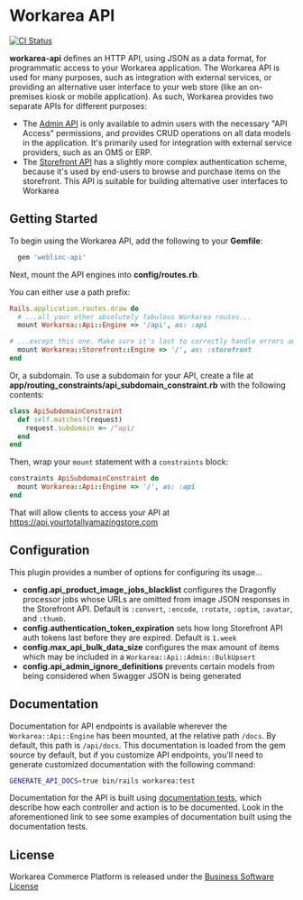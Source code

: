 # Workarea API
[![CI Status](https://github.com/workarea-commerce/workarea-api/workflows/CI/badge.svg)](https://github.com/workarea-commerce/workarea-api/actions)

**workarea-api** defines an HTTP API, using JSON as a data format, for
programmatic access to your Workarea application. The Workarea API is
used for many purposes, such as integration with external services, or
providing an alternative user interface to your web store (like an
on-premises kiosk or mobile application). As such, Workarea provides two
separate APIs for different purposes:

- The [Admin API][] is only available to admin users with the necessary
  "API Access" permissions, and provides CRUD operations on all data models
  in the application. It's primarily used for integration with external
  service providers, such as an OMS or ERP.
- The [Storefront API][] has a slightly more complex authentication
  scheme, because it's used by end-users to browse and purchase items on
  the storefront. This API is suitable for building alternative user
  interfaces to Workarea

## Getting Started

To begin using the Workarea API, add the following to your **Gemfile**:

```ruby
  gem 'weblinc-api'
```

Next, mount the API engines into **config/routes.rb**.

You can either use a path prefix:

```ruby
Rails.application.routes.draw do
  # ...all your other absolutely fabulous Workarea routes...
  mount Workarea::Api::Engine => '/api', as: :api

# ...except this one. Make sure it's last to correctly handle errors and redirects.
  mount Workarea::Storefront::Engine => '/', as: :storefront
end
```

Or, a subdomain. To use a subdomain for your API, create a file at
**app/routing_constraints/api_subdomain_constraint.rb** with the
following contents:

```ruby
class ApiSubdomainConstraint
  def self.matches?(request)
    request.subdomain =~ /^api/
  end
end
```

Then, wrap your `mount` statement with a `constraints` block:

```ruby
constraints ApiSubdomainConstraint do
  mount Workarea::Api::Engine => '/', as: :api
end
```

That will allow clients to access your API at https://api.yourtotallyamazingstore.com

## Configuration

This plugin provides a number of options for configuring its usage...

- **config.api_product_image_jobs_blacklist** configures the Dragonfly
  processor jobs whose URLs are omitted from image JSON responses in the
  Storefront API. Default is `:convert`, `:encode`, `:rotate`, `:optim`,
  `:avatar`, and `:thumb`.
- **config.authentication_token_expiration** sets how long Storefront API auth
  tokens last before they are expired. Default is `1.week`
- **config.max_api_bulk_data_size** configures the max amount of items which
  may be included in a `Workarea::Api::Admin::BulkUpsert`
- **config.api_admin_ignore_definitions** prevents certain models from
  being considered when Swagger JSON is being generated

## Documentation

Documentation for API endpoints is available wherever the
`Workarea::Api::Engine` has been mounted, at the relative path `/docs`.
By default, this path is `/api/docs`. This documentation is loaded from
the gem source by default, but if you customize API endpoints, you'll
need to generate customized documentation with the following command:

```bash
GENERATE_API_DOCS=true bin/rails workarea:test
```

Documentation for the API is built using [documentation tests][], which
describe how each controller and action is to be documented. Look in the
aforementioned link to see some examples of documentation built using
the documentation tests.

License
--------------------------------------------------------------------------------
Workarea Commerce Platform is released under the [Business Software License](https://github.com/workarea-commerce/workarea/blob/master/LICENSE)

[Admin API]: https://github.com/workarea-commerce/workarea-api/tree/master/admin
[Storefront API]: https://github.com/workarea-commerce/workarea-api/tree/master/storefront
[documentation tests]: https://github.com/workarea-commerce/workarea-api/blob/master/storefront/test/documentation/workarea/api/storefront/products_documentation_test.rb
